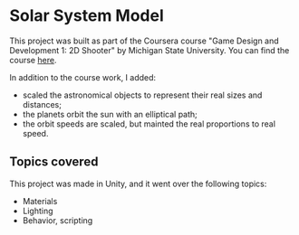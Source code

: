 # Solar System Model

This project was built as part of the Coursera course "Game Design and
Development 1: 2D Shooter" by Michigan State University. You can find the
course [here](https://www.coursera.org/learn/game-design-and-development-1).

In addition to the course work, I added:
* scaled the astronomical objects to represent their real sizes and distances;
* the planets orbit the sun with an elliptical path;
* the orbit speeds are scaled, but mainted the real proportions to real speed.

## Topics covered

This project was made in Unity, and it went over the following topics:
* Materials
* Lighting
* Behavior, scripting
